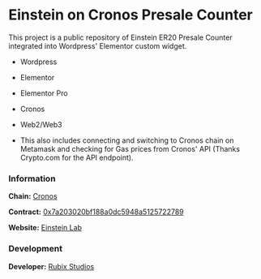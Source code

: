 # Einstein on Cronos Presale Counter

This project is a public repository of Einstein ER20 Presale Counter integrated into Wordpress' Elementor custom widget.

- Wordpress
- Elementor
- Elementor Pro
- Cronos
- Web2/Web3

- This also includes connecting and switching to Cronos chain on Metamask and checking for Gas prices from Cronos' API (Thanks Crypto.com for the API endpoint).

### Information

**Chain:** [Cronos](https://cronos.org/)

**Contract:** [0x7a203020bf188a0dc5948a5125722789](https://cronoscan.com/token/0x7a203020bf188a0dc5948a5125722789cad63cf2)

**Website:** [Einstein Lab](https://einsteinlab.tech/)

### Development

**Developer:** [Rubix Studios](https://www.rubixstudios.com.au)
